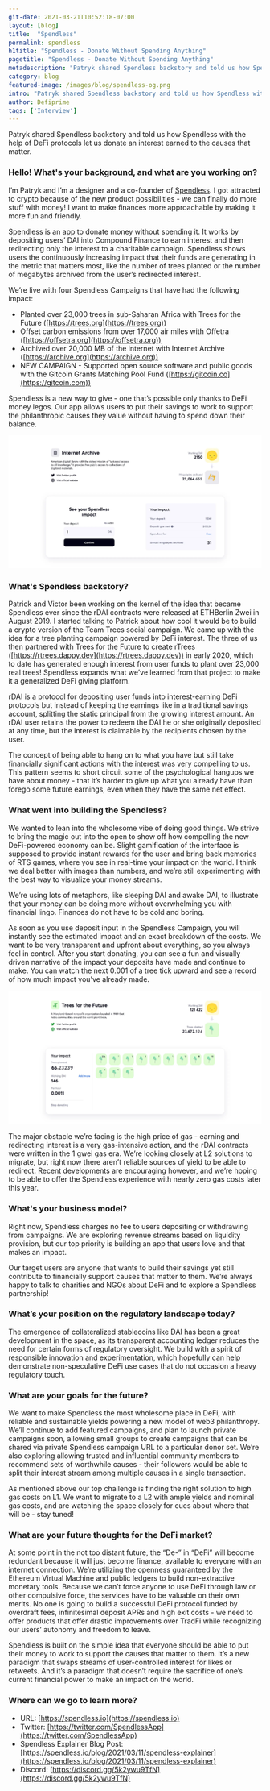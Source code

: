 ```yaml
---
git-date: 2021-03-21T10:52:18-07:00
layout: [blog]
title:  "Spendless"
permalink: spendless
h1title: "Spendless - Donate Without Spending Anything"
pagetitle: "Spendless - Donate Without Spending Anything"
metadescription: "Patryk shared Spendless backstory and told us how Spendless with the help of DeFi protocols let us donate an interest earned to the causes that matter"
category: blog
featured-image: /images/blog/spendless-og.png
intro: "Patryk shared Spendless backstory and told us how Spendless with the help of DeFi protocols let us donate an interest earned to the causes that matter"
author: Defiprime
tags: ['Interview']
---
```

Patryk shared Spendless backstory and told us how Spendless with the help of DeFi protocols let us donate an interest earned to the causes that matter.

### Hello! What's your background, and what are you working on?

I’m Patryk and I’m a designer and a co-founder of [Spendless](https://spendless.io). I got attracted to crypto because of the new product possibilities - we can finally do more stuff with money! I want to make finances more approachable by making it more fun and friendly.

Spendless is an app to donate money without spending it. It works by depositing users’ DAI into Compound Finance to earn interest and then redirecting only the interest to a charitable campaign. Spendless shows users the continuously increasing impact that their funds are generating in the metric that matters most, like the number of trees planted or the number of megabytes archived from the user’s redirected interest.

We’re live with four Spendless Campaigns that have had the following impact:

*   Planted over 23,000 trees in sub-Saharan Africa with Trees for the Future ([https://trees.org](https://trees.org))
*   Offset carbon emissions from over 17,000 air miles with Offetra ([https://offsetra.org](https://offsetra.org))
*   Archived over 20,000 MB of the internet with Internet Archive ([https://archive.org](https://archive.org))
*   NEW CAMPAIGN - Supported open source software and public goods with the Gitcoin Grants Matching Pool Fund ([https://gitcoin.co](https://gitcoin.com))

Spendless is a new way to give - one that’s possible only thanks to DeFi money legos. Our app allows users to put their savings to work to support the philanthropic causes they value without having to spend down their balance.

[![](/images/blog/spendless/image1.webp)](/images/blog/spendless/image1.webp)


### What's Spendless backstory?

Patrick and Victor been working on the kernel of the idea that became Spendless ever since the rDAI contracts were released at ETHBerlin Zwei in August 2019. I started talking to Patrick about how cool it would be to build a crypto version of the Team Trees social campaign. We came up with the idea for a tree planting campaign powered by DeFi interest. The three of us then partnered with Trees for the Future to create rTrees ([https://rtrees.dappy.dev](https://rtrees.dappy.dev)) in early 2020, which to date has generated enough interest from user funds to plant over 23,000 real trees! Spendless expands what we’ve learned from that project to make it a generalized DeFi giving platform.

rDAI is a protocol for depositing user funds into interest-earning DeFi protocols but instead of keeping the earnings like in a traditional savings account, splitting the static principal from the growing interest amount. An rDAI user retains the power to redeem the DAI he or she originally deposited at any time, but the interest is claimable by the recipients chosen by the user.

The concept of being able to hang on to what you have but still take financially significant actions with the interest was very compelling to us. This pattern seems to short circuit some of the psychological hangups we have about money - that it’s harder to give up what you already have than forego some future earnings, even when they have the same net effect.   


### What went into building the Spendless?

We wanted to lean into the wholesome vibe of doing good things. We strive to bring the magic out into the open to show off how compelling the new DeFi-powered economy can be. Slight gamification of the interface is supposed to provide instant rewards for the user and bring back memories of RTS games, where you see in real-time your impact on the world. I think we deal better with images than numbers, and we’re still experimenting with the best way to visualize your money streams.

We’re using lots of metaphors, like sleeping DAI and awake DAI, to illustrate that your money can be doing more without overwhelming you with financial lingo. Finances do not have to be cold and boring.

As soon as you use deposit input in the Spendless Campaign, you will instantly see the estimated impact and an exact breakdown of the costs. We want to be very transparent and upfront about everything, so you always feel in control. After you start donating, you can see a fun and visually driven narrative of the impact your deposits have made and continue to make. You can watch the next 0.001 of a tree tick upward and see a record of how much impact you’ve already made.

[![](/images/blog/spendless/image2.webp)](/images/blog/spendless/image2.webp)


The major obstacle we’re facing is the high price of gas - earning and redirecting interest is a very gas-intensive action, and the rDAI contracts were written in the 1 gwei gas era. We’re looking closely at L2 solutions to migrate, but right now there aren’t reliable sources of yield to be able to redirect. Recent developments are encouraging however, and we’re hoping to be able to offer the Spendless experience with nearly zero gas costs later this year.  


### What's your business model?

Right now, Spendless charges no fee to users depositing or withdrawing from campaigns. We are exploring revenue streams based on liquidity provision, but our top priority is building an app that users love and that makes an impact.

Our target users are anyone that wants to build their savings yet still contribute to financially support causes that matter to them. We’re always happy to talk to charities and NGOs about DeFi and to explore a Spendless partnership!


### What’s your position on the regulatory landscape today?

The emergence of collateralized stablecoins like DAI has been a great development in the space, as its transparent accounting ledger reduces the need for certain forms of regulatory oversight. We build with a spirit of responsible innovation and experimentation, which hopefully can help demonstrate non-speculative DeFi use cases that do not occasion a heavy regulatory touch.


### What are your goals for the future?

We want to make Spendless the most wholesome place in DeFi, with reliable and sustainable yields powering a new model of web3 philanthropy.  We’ll continue to add featured campaigns, and plan to launch private campaigns soon, allowing small groups to create campaigns that can be shared via private Spendless campaign URL to a particular donor set. We’re also exploring allowing trusted and influential community members to recommend sets of worthwhile causes - their followers would be able to split their interest stream among multiple causes in a single transaction.  

As mentioned above our top challenge is finding the right solution to high gas costs on L1. We want to migrate to a L2 with ample yields and nominal gas costs, and are watching the space closely for cues about where that will be - stay tuned!


### What are your future thoughts for the DeFi market?

At some point in the not too distant future, the “De-” in “DeFi” will become redundant because it will just become finance, available to everyone with an internet connection. We’re utilizing the openness guaranteed by the Ethereum Virtual Machine and public ledgers to build non-extractive monetary tools. Because we can’t force anyone to use DeFi through law or other compulsive force, the services have to be valuable on their own merits. No one is going to build a successful DeFi protocol funded by overdraft fees, infinitesimal deposit APRs and high exit costs - we need to offer products that offer drastic improvements over TradFi while recognizing our users’ autonomy and freedom to leave.

Spendless is built on the simple idea that everyone should be able to put their money to work to support the causes that matter to them. It’s a new paradigm that swaps streams of user-controlled interest for likes or retweets. And it’s a paradigm that doesn’t require the sacrifice of one’s current financial power to make an impact on the world.


### Where can we go to learn more?

- URL: [https://spendless.io](https://spendless.io)
- Twitter: [https://twitter.com/SpendlessApp](https://twitter.com/SpendlessApp)
- Spendless Explainer Blog Post: [https://spendless.io/blog/2021/03/11/spendless-explainer](https://spendless.io/blog/2021/03/11/spendless-explainer)
- Discord: [https://discord.gg/5k2ywu9TfN](https://discord.gg/5k2ywu9TfN)
